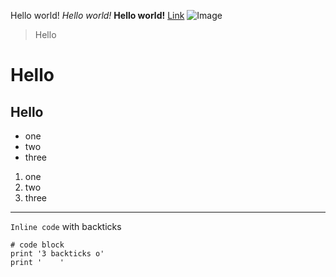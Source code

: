 Hello world!
*Hello world!*
**Hello world!**
[Link](https://www.goodhousekeeping.com/life/pets/g4531/cutest-dog-breeds/)
![Image](https://w7.pngwing.com/pngs/273/337/png-transparent-bird-feeding-parrot-domestic-canary-bird-food-bird-food-animals-pet.png)
> Hello
# Hello
## Hello
* one
* two
* three
1. one
2. two
3. three
---
`Inline code` with backticks
```
# code block
print '3 backticks o'
print '    '
```
